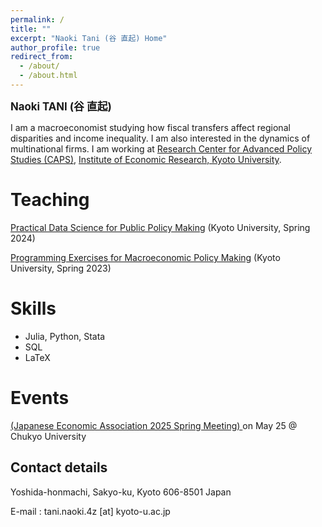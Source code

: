 ```yaml
---
permalink: /
title: ""
excerpt: "Naoki Tani (谷 直起) Home"
author_profile: true
redirect_from: 
  - /about/
  - /about.html
---
```


<p><big><b>Naoki TANI (谷 直起)</b></big></p>

I am a macroeconomist studying how fiscal transfers affect regional disparities and income inequality. I am also interested in the dynamics of multinational firms. I am working at [Research Center for Advanced Policy Studies (CAPS)](https://www.caps.kier.kyoto-u.ac.jp/staff/), [Institute of Economic Research, Kyoto University](https://www.kier.kyoto-u.ac.jp/en/faculty/).

Teaching
=====

<p><a href="https://github.com/Naoki-Tani/Practical_Data_Science_for_Public_Policy_Making" target="_blank">Practical Data Science for Public Policy Making</a> (Kyoto University, Spring 2024)</p>

<p><a href="https://github.com/Naoki-Tani/programming_lecture_kyoto_univ" target="_blank">Programming Exercises for Macroeconomic Policy Making</a> (Kyoto University, Spring 2023)</p>

Skills
======

  - Julia, Python, Stata
  - SQL
  - LaTeX

Events
=====
<p><a href="[https://www.caps.kier.kyoto-u.ac.jp/events/the-7th-kier-caps-research-workshop-on-applied-economics/](https://pub.confit.atlas.jp/ja/event/jea2025s/session/2A604-07)" target="_blank"> (Japanese Economic Association 2025 Spring Meeting) </a> on May 25 @ Chukyo University</p>

## Contact details

Yoshida-honmachi, Sakyo-ku, Kyoto
606-8501 Japan

E-mail : tani.naoki.4z [at] kyoto-u.ac.jp
